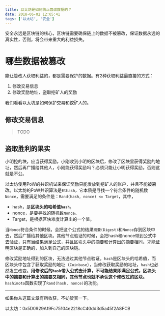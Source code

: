 ```yaml
---
title: 以太坊是如何防止篡改数据的？
date: 2018-06-02 12:05:41
tags: ['以太坊', '安全']
---
```



安全永远是区块链的核心，区块链需要确保链上的数据不被篡改，保证数据永远的真实性，否则，将会带来重大的利益损失。

# 哪些数据被篡改

能让篡改人获取利益的，都是需要保护的数据。有2种获取利益最直接的方式：
1. 修改交易信息
2. 修改奖励地址，盗取挖矿人的奖励

我们看看以太坊是如何保护交易和挖矿人的。

<!--more-->

## 修改交易信息

> TODO

## 盗取胜利的果实

小明挖的块，应当获得奖励，小刚收到小明的区块后，修改了区块里获得奖励的地址，然后再广播给其他人，小刚能获得奖励吗？必须只能让小明获得奖励，否则这就是不公。

以太坊使用PoW的共识机试来保证奖励只能发放到挖矿人的账户，并且不能被篡改。以太坊的PoW共识算法是`Ethash`，它本质是寻找一个符合条件的随机数`Nonce`，需要满足的条件是：`Rand(hash, nonce) <= Target`，其中，
- hash，是**区块头的哈希值`hash`**。
- nonce，是要寻找的随机数`Nonce`。
- Target，是根据区块难度计算出的一个值。

当`Nonce`符合条件的时候，会把这个公式的结果`摘要(Digest)`和`Nonce`存到区块中去，然后广播给其他区块。其他节点验证的时候，会把hash和nonce带到公式中去验证，只有当结果满足公式，并且区块头中的摘要和计算出的摘要相同，才能证明区块是正确的，加入到自己的区块链。

修改奖励地址得到的区块，无法通过其他节点验证。`hash`是区块头的哈希值，而区块头中包含了获取奖励的地址（`Coinbase`），当修改获取奖励的地址，`hash`也必然发生改变。**用修改后的`hash`带入公式去计算，不可能结果即满足公式，区块头中的摘要和计算出的摘要又相同，其他节点也就不承认这个修改过的区块。**`hashimoto`函数实现了`Rand(hash, nonce)`的功能。

--------------

如果你从这篇文章有所收获，不妨赞赏一下。

以太坊：0x5D0929Af9Fc75104e2218cC40dd3d5a45f2A8FCB


